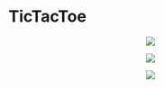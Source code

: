# TicTacToe
<p align="center" style="display:block;">
  <img src="https://image.ibb.co/k74MfJ/t1.jpg"/>
</p>
<p align="center" style="display:block;">
  <img src="https://image.ibb.co/juvSLJ/t2.jpg"/>
</p>
<p align="center" style="display:block;">
  <img src="https://image.ibb.co/jSBHLJ/t3.jpg"/>
</p>
